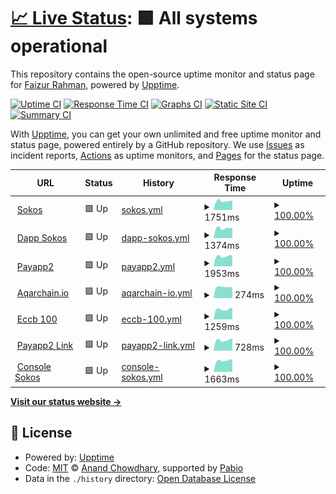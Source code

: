 # [📈 Live Status](https://faizur11786.github.io/upptime): <!--live status--> **🟩 All systems operational**

This repository contains the open-source uptime monitor and status page for [Faizur Rahman](https://faizur11786.github.io/upptime), powered by [Upptime](https://github.com/upptime/upptime).

[![Uptime CI](https://github.com/faizur11786/upptime/workflows/Uptime%20CI/badge.svg)](https://github.com/faizur11786/upptime/actions?query=workflow%3A%22Uptime+CI%22)
[![Response Time CI](https://github.com/faizur11786/upptime/workflows/Response%20Time%20CI/badge.svg)](https://github.com/faizur11786/upptime/actions?query=workflow%3A%22Response+Time+CI%22)
[![Graphs CI](https://github.com/faizur11786/upptime/workflows/Graphs%20CI/badge.svg)](https://github.com/faizur11786/upptime/actions?query=workflow%3A%22Graphs+CI%22)
[![Static Site CI](https://github.com/faizur11786/upptime/workflows/Static%20Site%20CI/badge.svg)](https://github.com/faizur11786/upptime/actions?query=workflow%3A%22Static+Site+CI%22)
[![Summary CI](https://github.com/faizur11786/upptime/workflows/Summary%20CI/badge.svg)](https://github.com/faizur11786/upptime/actions?query=workflow%3A%22Summary+CI%22)

With [Upptime](https://upptime.js.org), you can get your own unlimited and free uptime monitor and status page, powered entirely by a GitHub repository. We use [Issues](https://github.com/faizur11786/upptime/issues) as incident reports, [Actions](https://github.com/faizur11786/upptime/actions) as uptime monitors, and [Pages](https://faizur11786.github.io/upptime) for the status page.

<!--start: status pages-->
<!-- This summary is generated by Upptime (https://github.com/upptime/upptime) -->
<!-- Do not edit this manually, your changes will be overwritten -->
<!-- prettier-ignore -->
| URL | Status | History | Response Time | Uptime |
| --- | ------ | ------- | ------------- | ------ |
| <img alt="" src="https://icons.duckduckgo.com/ip3/sokos.io.ico" height="13"> [Sokos](https://sokos.io) | 🟩 Up | [sokos.yml](https://github.com/faizur11786/upptime/commits/HEAD/history/sokos.yml) | <details><summary><img alt="Response time graph" src="./graphs/sokos/response-time-week.png" height="20"> 1751ms</summary><br><a href="https://faizur11786.github.io/upptime/history/sokos"><img alt="Response time 1749" src="https://img.shields.io/endpoint?url=https%3A%2F%2Fraw.githubusercontent.com%2Ffaizur11786%2Fupptime%2FHEAD%2Fapi%2Fsokos%2Fresponse-time.json"></a><br><a href="https://faizur11786.github.io/upptime/history/sokos"><img alt="24-hour response time 1546" src="https://img.shields.io/endpoint?url=https%3A%2F%2Fraw.githubusercontent.com%2Ffaizur11786%2Fupptime%2FHEAD%2Fapi%2Fsokos%2Fresponse-time-day.json"></a><br><a href="https://faizur11786.github.io/upptime/history/sokos"><img alt="7-day response time 1751" src="https://img.shields.io/endpoint?url=https%3A%2F%2Fraw.githubusercontent.com%2Ffaizur11786%2Fupptime%2FHEAD%2Fapi%2Fsokos%2Fresponse-time-week.json"></a><br><a href="https://faizur11786.github.io/upptime/history/sokos"><img alt="30-day response time 1877" src="https://img.shields.io/endpoint?url=https%3A%2F%2Fraw.githubusercontent.com%2Ffaizur11786%2Fupptime%2FHEAD%2Fapi%2Fsokos%2Fresponse-time-month.json"></a><br><a href="https://faizur11786.github.io/upptime/history/sokos"><img alt="1-year response time 1749" src="https://img.shields.io/endpoint?url=https%3A%2F%2Fraw.githubusercontent.com%2Ffaizur11786%2Fupptime%2FHEAD%2Fapi%2Fsokos%2Fresponse-time-year.json"></a></details> | <details><summary><a href="https://faizur11786.github.io/upptime/history/sokos">100.00%</a></summary><a href="https://faizur11786.github.io/upptime/history/sokos"><img alt="All-time uptime 99.64%" src="https://img.shields.io/endpoint?url=https%3A%2F%2Fraw.githubusercontent.com%2Ffaizur11786%2Fupptime%2FHEAD%2Fapi%2Fsokos%2Fuptime.json"></a><br><a href="https://faizur11786.github.io/upptime/history/sokos"><img alt="24-hour uptime 100.00%" src="https://img.shields.io/endpoint?url=https%3A%2F%2Fraw.githubusercontent.com%2Ffaizur11786%2Fupptime%2FHEAD%2Fapi%2Fsokos%2Fuptime-day.json"></a><br><a href="https://faizur11786.github.io/upptime/history/sokos"><img alt="7-day uptime 100.00%" src="https://img.shields.io/endpoint?url=https%3A%2F%2Fraw.githubusercontent.com%2Ffaizur11786%2Fupptime%2FHEAD%2Fapi%2Fsokos%2Fuptime-week.json"></a><br><a href="https://faizur11786.github.io/upptime/history/sokos"><img alt="30-day uptime 99.92%" src="https://img.shields.io/endpoint?url=https%3A%2F%2Fraw.githubusercontent.com%2Ffaizur11786%2Fupptime%2FHEAD%2Fapi%2Fsokos%2Fuptime-month.json"></a><br><a href="https://faizur11786.github.io/upptime/history/sokos"><img alt="1-year uptime 99.64%" src="https://img.shields.io/endpoint?url=https%3A%2F%2Fraw.githubusercontent.com%2Ffaizur11786%2Fupptime%2FHEAD%2Fapi%2Fsokos%2Fuptime-year.json"></a></details>
| <img alt="" src="https://icons.duckduckgo.com/ip3/dapp.sokos.io.ico" height="13"> [Dapp Sokos](https://dapp.sokos.io) | 🟩 Up | [dapp-sokos.yml](https://github.com/faizur11786/upptime/commits/HEAD/history/dapp-sokos.yml) | <details><summary><img alt="Response time graph" src="./graphs/dapp-sokos/response-time-week.png" height="20"> 1374ms</summary><br><a href="https://faizur11786.github.io/upptime/history/dapp-sokos"><img alt="Response time 1495" src="https://img.shields.io/endpoint?url=https%3A%2F%2Fraw.githubusercontent.com%2Ffaizur11786%2Fupptime%2FHEAD%2Fapi%2Fdapp-sokos%2Fresponse-time.json"></a><br><a href="https://faizur11786.github.io/upptime/history/dapp-sokos"><img alt="24-hour response time 1171" src="https://img.shields.io/endpoint?url=https%3A%2F%2Fraw.githubusercontent.com%2Ffaizur11786%2Fupptime%2FHEAD%2Fapi%2Fdapp-sokos%2Fresponse-time-day.json"></a><br><a href="https://faizur11786.github.io/upptime/history/dapp-sokos"><img alt="7-day response time 1374" src="https://img.shields.io/endpoint?url=https%3A%2F%2Fraw.githubusercontent.com%2Ffaizur11786%2Fupptime%2FHEAD%2Fapi%2Fdapp-sokos%2Fresponse-time-week.json"></a><br><a href="https://faizur11786.github.io/upptime/history/dapp-sokos"><img alt="30-day response time 1346" src="https://img.shields.io/endpoint?url=https%3A%2F%2Fraw.githubusercontent.com%2Ffaizur11786%2Fupptime%2FHEAD%2Fapi%2Fdapp-sokos%2Fresponse-time-month.json"></a><br><a href="https://faizur11786.github.io/upptime/history/dapp-sokos"><img alt="1-year response time 1495" src="https://img.shields.io/endpoint?url=https%3A%2F%2Fraw.githubusercontent.com%2Ffaizur11786%2Fupptime%2FHEAD%2Fapi%2Fdapp-sokos%2Fresponse-time-year.json"></a></details> | <details><summary><a href="https://faizur11786.github.io/upptime/history/dapp-sokos">100.00%</a></summary><a href="https://faizur11786.github.io/upptime/history/dapp-sokos"><img alt="All-time uptime 94.17%" src="https://img.shields.io/endpoint?url=https%3A%2F%2Fraw.githubusercontent.com%2Ffaizur11786%2Fupptime%2FHEAD%2Fapi%2Fdapp-sokos%2Fuptime.json"></a><br><a href="https://faizur11786.github.io/upptime/history/dapp-sokos"><img alt="24-hour uptime 100.00%" src="https://img.shields.io/endpoint?url=https%3A%2F%2Fraw.githubusercontent.com%2Ffaizur11786%2Fupptime%2FHEAD%2Fapi%2Fdapp-sokos%2Fuptime-day.json"></a><br><a href="https://faizur11786.github.io/upptime/history/dapp-sokos"><img alt="7-day uptime 100.00%" src="https://img.shields.io/endpoint?url=https%3A%2F%2Fraw.githubusercontent.com%2Ffaizur11786%2Fupptime%2FHEAD%2Fapi%2Fdapp-sokos%2Fuptime-week.json"></a><br><a href="https://faizur11786.github.io/upptime/history/dapp-sokos"><img alt="30-day uptime 100.00%" src="https://img.shields.io/endpoint?url=https%3A%2F%2Fraw.githubusercontent.com%2Ffaizur11786%2Fupptime%2FHEAD%2Fapi%2Fdapp-sokos%2Fuptime-month.json"></a><br><a href="https://faizur11786.github.io/upptime/history/dapp-sokos"><img alt="1-year uptime 94.17%" src="https://img.shields.io/endpoint?url=https%3A%2F%2Fraw.githubusercontent.com%2Ffaizur11786%2Fupptime%2FHEAD%2Fapi%2Fdapp-sokos%2Fuptime-year.json"></a></details>
| <img alt="" src="https://icons.duckduckgo.com/ip3/payapp2.com.ico" height="13"> [Payapp2](https://payapp2.com) | 🟩 Up | [payapp2.yml](https://github.com/faizur11786/upptime/commits/HEAD/history/payapp2.yml) | <details><summary><img alt="Response time graph" src="./graphs/payapp2/response-time-week.png" height="20"> 1953ms</summary><br><a href="https://faizur11786.github.io/upptime/history/payapp2"><img alt="Response time 1657" src="https://img.shields.io/endpoint?url=https%3A%2F%2Fraw.githubusercontent.com%2Ffaizur11786%2Fupptime%2FHEAD%2Fapi%2Fpayapp2%2Fresponse-time.json"></a><br><a href="https://faizur11786.github.io/upptime/history/payapp2"><img alt="24-hour response time 1642" src="https://img.shields.io/endpoint?url=https%3A%2F%2Fraw.githubusercontent.com%2Ffaizur11786%2Fupptime%2FHEAD%2Fapi%2Fpayapp2%2Fresponse-time-day.json"></a><br><a href="https://faizur11786.github.io/upptime/history/payapp2"><img alt="7-day response time 1953" src="https://img.shields.io/endpoint?url=https%3A%2F%2Fraw.githubusercontent.com%2Ffaizur11786%2Fupptime%2FHEAD%2Fapi%2Fpayapp2%2Fresponse-time-week.json"></a><br><a href="https://faizur11786.github.io/upptime/history/payapp2"><img alt="30-day response time 1884" src="https://img.shields.io/endpoint?url=https%3A%2F%2Fraw.githubusercontent.com%2Ffaizur11786%2Fupptime%2FHEAD%2Fapi%2Fpayapp2%2Fresponse-time-month.json"></a><br><a href="https://faizur11786.github.io/upptime/history/payapp2"><img alt="1-year response time 1657" src="https://img.shields.io/endpoint?url=https%3A%2F%2Fraw.githubusercontent.com%2Ffaizur11786%2Fupptime%2FHEAD%2Fapi%2Fpayapp2%2Fresponse-time-year.json"></a></details> | <details><summary><a href="https://faizur11786.github.io/upptime/history/payapp2">100.00%</a></summary><a href="https://faizur11786.github.io/upptime/history/payapp2"><img alt="All-time uptime 100.00%" src="https://img.shields.io/endpoint?url=https%3A%2F%2Fraw.githubusercontent.com%2Ffaizur11786%2Fupptime%2FHEAD%2Fapi%2Fpayapp2%2Fuptime.json"></a><br><a href="https://faizur11786.github.io/upptime/history/payapp2"><img alt="24-hour uptime 100.00%" src="https://img.shields.io/endpoint?url=https%3A%2F%2Fraw.githubusercontent.com%2Ffaizur11786%2Fupptime%2FHEAD%2Fapi%2Fpayapp2%2Fuptime-day.json"></a><br><a href="https://faizur11786.github.io/upptime/history/payapp2"><img alt="7-day uptime 100.00%" src="https://img.shields.io/endpoint?url=https%3A%2F%2Fraw.githubusercontent.com%2Ffaizur11786%2Fupptime%2FHEAD%2Fapi%2Fpayapp2%2Fuptime-week.json"></a><br><a href="https://faizur11786.github.io/upptime/history/payapp2"><img alt="30-day uptime 100.00%" src="https://img.shields.io/endpoint?url=https%3A%2F%2Fraw.githubusercontent.com%2Ffaizur11786%2Fupptime%2FHEAD%2Fapi%2Fpayapp2%2Fuptime-month.json"></a><br><a href="https://faizur11786.github.io/upptime/history/payapp2"><img alt="1-year uptime 100.00%" src="https://img.shields.io/endpoint?url=https%3A%2F%2Fraw.githubusercontent.com%2Ffaizur11786%2Fupptime%2FHEAD%2Fapi%2Fpayapp2%2Fuptime-year.json"></a></details>
| <img alt="" src="https://icons.duckduckgo.com/ip3/aqarchain.io.ico" height="13"> [Aqarchain.io](https://aqarchain.io) | 🟩 Up | [aqarchain-io.yml](https://github.com/faizur11786/upptime/commits/HEAD/history/aqarchain-io.yml) | <details><summary><img alt="Response time graph" src="./graphs/aqarchain-io/response-time-week.png" height="20"> 274ms</summary><br><a href="https://faizur11786.github.io/upptime/history/aqarchain-io"><img alt="Response time 232" src="https://img.shields.io/endpoint?url=https%3A%2F%2Fraw.githubusercontent.com%2Ffaizur11786%2Fupptime%2FHEAD%2Fapi%2Faqarchain-io%2Fresponse-time.json"></a><br><a href="https://faizur11786.github.io/upptime/history/aqarchain-io"><img alt="24-hour response time 327" src="https://img.shields.io/endpoint?url=https%3A%2F%2Fraw.githubusercontent.com%2Ffaizur11786%2Fupptime%2FHEAD%2Fapi%2Faqarchain-io%2Fresponse-time-day.json"></a><br><a href="https://faizur11786.github.io/upptime/history/aqarchain-io"><img alt="7-day response time 274" src="https://img.shields.io/endpoint?url=https%3A%2F%2Fraw.githubusercontent.com%2Ffaizur11786%2Fupptime%2FHEAD%2Fapi%2Faqarchain-io%2Fresponse-time-week.json"></a><br><a href="https://faizur11786.github.io/upptime/history/aqarchain-io"><img alt="30-day response time 242" src="https://img.shields.io/endpoint?url=https%3A%2F%2Fraw.githubusercontent.com%2Ffaizur11786%2Fupptime%2FHEAD%2Fapi%2Faqarchain-io%2Fresponse-time-month.json"></a><br><a href="https://faizur11786.github.io/upptime/history/aqarchain-io"><img alt="1-year response time 232" src="https://img.shields.io/endpoint?url=https%3A%2F%2Fraw.githubusercontent.com%2Ffaizur11786%2Fupptime%2FHEAD%2Fapi%2Faqarchain-io%2Fresponse-time-year.json"></a></details> | <details><summary><a href="https://faizur11786.github.io/upptime/history/aqarchain-io">100.00%</a></summary><a href="https://faizur11786.github.io/upptime/history/aqarchain-io"><img alt="All-time uptime 100.00%" src="https://img.shields.io/endpoint?url=https%3A%2F%2Fraw.githubusercontent.com%2Ffaizur11786%2Fupptime%2FHEAD%2Fapi%2Faqarchain-io%2Fuptime.json"></a><br><a href="https://faizur11786.github.io/upptime/history/aqarchain-io"><img alt="24-hour uptime 100.00%" src="https://img.shields.io/endpoint?url=https%3A%2F%2Fraw.githubusercontent.com%2Ffaizur11786%2Fupptime%2FHEAD%2Fapi%2Faqarchain-io%2Fuptime-day.json"></a><br><a href="https://faizur11786.github.io/upptime/history/aqarchain-io"><img alt="7-day uptime 100.00%" src="https://img.shields.io/endpoint?url=https%3A%2F%2Fraw.githubusercontent.com%2Ffaizur11786%2Fupptime%2FHEAD%2Fapi%2Faqarchain-io%2Fuptime-week.json"></a><br><a href="https://faizur11786.github.io/upptime/history/aqarchain-io"><img alt="30-day uptime 100.00%" src="https://img.shields.io/endpoint?url=https%3A%2F%2Fraw.githubusercontent.com%2Ffaizur11786%2Fupptime%2FHEAD%2Fapi%2Faqarchain-io%2Fuptime-month.json"></a><br><a href="https://faizur11786.github.io/upptime/history/aqarchain-io"><img alt="1-year uptime 100.00%" src="https://img.shields.io/endpoint?url=https%3A%2F%2Fraw.githubusercontent.com%2Ffaizur11786%2Fupptime%2FHEAD%2Fapi%2Faqarchain-io%2Fuptime-year.json"></a></details>
| <img alt="" src="https://icons.duckduckgo.com/ip3/eccb100.com.ico" height="13"> [Eccb 100](https://eccb100.com) | 🟩 Up | [eccb-100.yml](https://github.com/faizur11786/upptime/commits/HEAD/history/eccb-100.yml) | <details><summary><img alt="Response time graph" src="./graphs/eccb-100/response-time-week.png" height="20"> 1259ms</summary><br><a href="https://faizur11786.github.io/upptime/history/eccb-100"><img alt="Response time 1406" src="https://img.shields.io/endpoint?url=https%3A%2F%2Fraw.githubusercontent.com%2Ffaizur11786%2Fupptime%2FHEAD%2Fapi%2Feccb-100%2Fresponse-time.json"></a><br><a href="https://faizur11786.github.io/upptime/history/eccb-100"><img alt="24-hour response time 1150" src="https://img.shields.io/endpoint?url=https%3A%2F%2Fraw.githubusercontent.com%2Ffaizur11786%2Fupptime%2FHEAD%2Fapi%2Feccb-100%2Fresponse-time-day.json"></a><br><a href="https://faizur11786.github.io/upptime/history/eccb-100"><img alt="7-day response time 1259" src="https://img.shields.io/endpoint?url=https%3A%2F%2Fraw.githubusercontent.com%2Ffaizur11786%2Fupptime%2FHEAD%2Fapi%2Feccb-100%2Fresponse-time-week.json"></a><br><a href="https://faizur11786.github.io/upptime/history/eccb-100"><img alt="30-day response time 1302" src="https://img.shields.io/endpoint?url=https%3A%2F%2Fraw.githubusercontent.com%2Ffaizur11786%2Fupptime%2FHEAD%2Fapi%2Feccb-100%2Fresponse-time-month.json"></a><br><a href="https://faizur11786.github.io/upptime/history/eccb-100"><img alt="1-year response time 1406" src="https://img.shields.io/endpoint?url=https%3A%2F%2Fraw.githubusercontent.com%2Ffaizur11786%2Fupptime%2FHEAD%2Fapi%2Feccb-100%2Fresponse-time-year.json"></a></details> | <details><summary><a href="https://faizur11786.github.io/upptime/history/eccb-100">100.00%</a></summary><a href="https://faizur11786.github.io/upptime/history/eccb-100"><img alt="All-time uptime 99.98%" src="https://img.shields.io/endpoint?url=https%3A%2F%2Fraw.githubusercontent.com%2Ffaizur11786%2Fupptime%2FHEAD%2Fapi%2Feccb-100%2Fuptime.json"></a><br><a href="https://faizur11786.github.io/upptime/history/eccb-100"><img alt="24-hour uptime 100.00%" src="https://img.shields.io/endpoint?url=https%3A%2F%2Fraw.githubusercontent.com%2Ffaizur11786%2Fupptime%2FHEAD%2Fapi%2Feccb-100%2Fuptime-day.json"></a><br><a href="https://faizur11786.github.io/upptime/history/eccb-100"><img alt="7-day uptime 100.00%" src="https://img.shields.io/endpoint?url=https%3A%2F%2Fraw.githubusercontent.com%2Ffaizur11786%2Fupptime%2FHEAD%2Fapi%2Feccb-100%2Fuptime-week.json"></a><br><a href="https://faizur11786.github.io/upptime/history/eccb-100"><img alt="30-day uptime 100.00%" src="https://img.shields.io/endpoint?url=https%3A%2F%2Fraw.githubusercontent.com%2Ffaizur11786%2Fupptime%2FHEAD%2Fapi%2Feccb-100%2Fuptime-month.json"></a><br><a href="https://faizur11786.github.io/upptime/history/eccb-100"><img alt="1-year uptime 99.98%" src="https://img.shields.io/endpoint?url=https%3A%2F%2Fraw.githubusercontent.com%2Ffaizur11786%2Fupptime%2FHEAD%2Fapi%2Feccb-100%2Fuptime-year.json"></a></details>
| <img alt="" src="https://icons.duckduckgo.com/ip3/link.payapp2.com.ico" height="13"> [Payapp2 Link](https://link.payapp2.com) | 🟩 Up | [payapp2-link.yml](https://github.com/faizur11786/upptime/commits/HEAD/history/payapp2-link.yml) | <details><summary><img alt="Response time graph" src="./graphs/payapp2-link/response-time-week.png" height="20"> 728ms</summary><br><a href="https://faizur11786.github.io/upptime/history/payapp2-link"><img alt="Response time 712" src="https://img.shields.io/endpoint?url=https%3A%2F%2Fraw.githubusercontent.com%2Ffaizur11786%2Fupptime%2FHEAD%2Fapi%2Fpayapp2-link%2Fresponse-time.json"></a><br><a href="https://faizur11786.github.io/upptime/history/payapp2-link"><img alt="24-hour response time 615" src="https://img.shields.io/endpoint?url=https%3A%2F%2Fraw.githubusercontent.com%2Ffaizur11786%2Fupptime%2FHEAD%2Fapi%2Fpayapp2-link%2Fresponse-time-day.json"></a><br><a href="https://faizur11786.github.io/upptime/history/payapp2-link"><img alt="7-day response time 728" src="https://img.shields.io/endpoint?url=https%3A%2F%2Fraw.githubusercontent.com%2Ffaizur11786%2Fupptime%2FHEAD%2Fapi%2Fpayapp2-link%2Fresponse-time-week.json"></a><br><a href="https://faizur11786.github.io/upptime/history/payapp2-link"><img alt="30-day response time 727" src="https://img.shields.io/endpoint?url=https%3A%2F%2Fraw.githubusercontent.com%2Ffaizur11786%2Fupptime%2FHEAD%2Fapi%2Fpayapp2-link%2Fresponse-time-month.json"></a><br><a href="https://faizur11786.github.io/upptime/history/payapp2-link"><img alt="1-year response time 712" src="https://img.shields.io/endpoint?url=https%3A%2F%2Fraw.githubusercontent.com%2Ffaizur11786%2Fupptime%2FHEAD%2Fapi%2Fpayapp2-link%2Fresponse-time-year.json"></a></details> | <details><summary><a href="https://faizur11786.github.io/upptime/history/payapp2-link">100.00%</a></summary><a href="https://faizur11786.github.io/upptime/history/payapp2-link"><img alt="All-time uptime 100.00%" src="https://img.shields.io/endpoint?url=https%3A%2F%2Fraw.githubusercontent.com%2Ffaizur11786%2Fupptime%2FHEAD%2Fapi%2Fpayapp2-link%2Fuptime.json"></a><br><a href="https://faizur11786.github.io/upptime/history/payapp2-link"><img alt="24-hour uptime 100.00%" src="https://img.shields.io/endpoint?url=https%3A%2F%2Fraw.githubusercontent.com%2Ffaizur11786%2Fupptime%2FHEAD%2Fapi%2Fpayapp2-link%2Fuptime-day.json"></a><br><a href="https://faizur11786.github.io/upptime/history/payapp2-link"><img alt="7-day uptime 100.00%" src="https://img.shields.io/endpoint?url=https%3A%2F%2Fraw.githubusercontent.com%2Ffaizur11786%2Fupptime%2FHEAD%2Fapi%2Fpayapp2-link%2Fuptime-week.json"></a><br><a href="https://faizur11786.github.io/upptime/history/payapp2-link"><img alt="30-day uptime 100.00%" src="https://img.shields.io/endpoint?url=https%3A%2F%2Fraw.githubusercontent.com%2Ffaizur11786%2Fupptime%2FHEAD%2Fapi%2Fpayapp2-link%2Fuptime-month.json"></a><br><a href="https://faizur11786.github.io/upptime/history/payapp2-link"><img alt="1-year uptime 100.00%" src="https://img.shields.io/endpoint?url=https%3A%2F%2Fraw.githubusercontent.com%2Ffaizur11786%2Fupptime%2FHEAD%2Fapi%2Fpayapp2-link%2Fuptime-year.json"></a></details>
| <img alt="" src="https://icons.duckduckgo.com/ip3/console.sokos.io.ico" height="13"> [Console Sokos](https://console.sokos.io) | 🟩 Up | [console-sokos.yml](https://github.com/faizur11786/upptime/commits/HEAD/history/console-sokos.yml) | <details><summary><img alt="Response time graph" src="./graphs/console-sokos/response-time-week.png" height="20"> 1663ms</summary><br><a href="https://faizur11786.github.io/upptime/history/console-sokos"><img alt="Response time 1041" src="https://img.shields.io/endpoint?url=https%3A%2F%2Fraw.githubusercontent.com%2Ffaizur11786%2Fupptime%2FHEAD%2Fapi%2Fconsole-sokos%2Fresponse-time.json"></a><br><a href="https://faizur11786.github.io/upptime/history/console-sokos"><img alt="24-hour response time 5048" src="https://img.shields.io/endpoint?url=https%3A%2F%2Fraw.githubusercontent.com%2Ffaizur11786%2Fupptime%2FHEAD%2Fapi%2Fconsole-sokos%2Fresponse-time-day.json"></a><br><a href="https://faizur11786.github.io/upptime/history/console-sokos"><img alt="7-day response time 1663" src="https://img.shields.io/endpoint?url=https%3A%2F%2Fraw.githubusercontent.com%2Ffaizur11786%2Fupptime%2FHEAD%2Fapi%2Fconsole-sokos%2Fresponse-time-week.json"></a><br><a href="https://faizur11786.github.io/upptime/history/console-sokos"><img alt="30-day response time 1146" src="https://img.shields.io/endpoint?url=https%3A%2F%2Fraw.githubusercontent.com%2Ffaizur11786%2Fupptime%2FHEAD%2Fapi%2Fconsole-sokos%2Fresponse-time-month.json"></a><br><a href="https://faizur11786.github.io/upptime/history/console-sokos"><img alt="1-year response time 1041" src="https://img.shields.io/endpoint?url=https%3A%2F%2Fraw.githubusercontent.com%2Ffaizur11786%2Fupptime%2FHEAD%2Fapi%2Fconsole-sokos%2Fresponse-time-year.json"></a></details> | <details><summary><a href="https://faizur11786.github.io/upptime/history/console-sokos">100.00%</a></summary><a href="https://faizur11786.github.io/upptime/history/console-sokos"><img alt="All-time uptime 98.09%" src="https://img.shields.io/endpoint?url=https%3A%2F%2Fraw.githubusercontent.com%2Ffaizur11786%2Fupptime%2FHEAD%2Fapi%2Fconsole-sokos%2Fuptime.json"></a><br><a href="https://faizur11786.github.io/upptime/history/console-sokos"><img alt="24-hour uptime 100.00%" src="https://img.shields.io/endpoint?url=https%3A%2F%2Fraw.githubusercontent.com%2Ffaizur11786%2Fupptime%2FHEAD%2Fapi%2Fconsole-sokos%2Fuptime-day.json"></a><br><a href="https://faizur11786.github.io/upptime/history/console-sokos"><img alt="7-day uptime 100.00%" src="https://img.shields.io/endpoint?url=https%3A%2F%2Fraw.githubusercontent.com%2Ffaizur11786%2Fupptime%2FHEAD%2Fapi%2Fconsole-sokos%2Fuptime-week.json"></a><br><a href="https://faizur11786.github.io/upptime/history/console-sokos"><img alt="30-day uptime 100.00%" src="https://img.shields.io/endpoint?url=https%3A%2F%2Fraw.githubusercontent.com%2Ffaizur11786%2Fupptime%2FHEAD%2Fapi%2Fconsole-sokos%2Fuptime-month.json"></a><br><a href="https://faizur11786.github.io/upptime/history/console-sokos"><img alt="1-year uptime 98.09%" src="https://img.shields.io/endpoint?url=https%3A%2F%2Fraw.githubusercontent.com%2Ffaizur11786%2Fupptime%2FHEAD%2Fapi%2Fconsole-sokos%2Fuptime-year.json"></a></details>

<!--end: status pages-->

[**Visit our status website →**](https://faizur11786.github.io/upptime)

## 📄 License

- Powered by: [Upptime](https://github.com/upptime/upptime)
- Code: [MIT](./LICENSE) © [Anand Chowdhary](https://anandchowdhary.com), supported by [Pabio](https://pabio.com)
- Data in the `./history` directory: [Open Database License](https://opendatacommons.org/licenses/odbl/1-0/)

